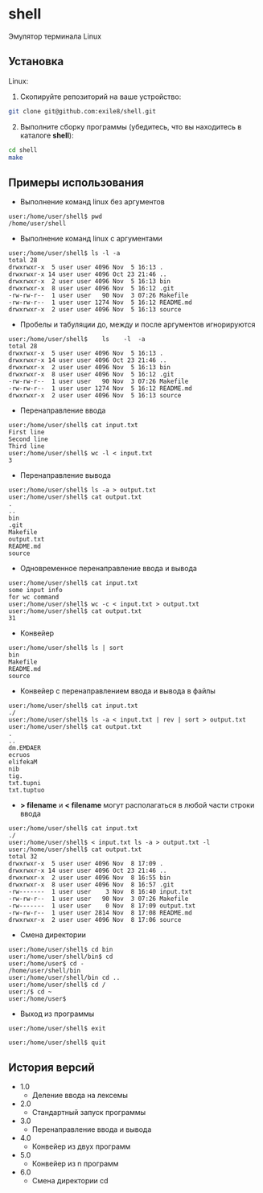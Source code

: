 # shell
Эмулятор терминала Linux
## Установка
Linux:

1. Скопируйте репозиторий на ваше устройство:

```sh
git clone git@github.com:exile8/shell.git
```
2. Выполните сборку программы (убедитесь, что вы находитесь в каталоге **shell**):

```sh
cd shell
make
```
## Примеры использования

* Выполнение команд linux без аргументов

```
user:/home/user/shell$ pwd
/home/user/shell
```

* Выполнение команд linux c аргументами

```
user:/home/user/shell$ ls -l -a
total 28
drwxrwxr-x  5 user user 4096 Nov  5 16:13 .
drwxrwxr-x 14 user user 4096 Oct 23 21:46 ..
drwxrwxr-x  2 user user 4096 Nov  5 16:13 bin
drwxrwxr-x  8 user user 4096 Nov  5 16:12 .git
-rw-rw-r--  1 user user   90 Nov  3 07:26 Makefile
-rw-rw-r--  1 user user 1274 Nov  5 16:12 README.md
drwxrwxr-x  2 user user 4096 Nov  5 16:13 source
```

* Пробелы и табуляции до, между и после аргументов игнорируются

```
user:/home/user/shell$    ls    -l  -a      
total 28
drwxrwxr-x  5 user user 4096 Nov  5 16:13 .
drwxrwxr-x 14 user user 4096 Oct 23 21:46 ..
drwxrwxr-x  2 user user 4096 Nov  5 16:13 bin
drwxrwxr-x  8 user user 4096 Nov  5 16:12 .git
-rw-rw-r--  1 user user   90 Nov  3 07:26 Makefile
-rw-rw-r--  1 user user 1274 Nov  5 16:12 README.md
drwxrwxr-x  2 user user 4096 Nov  5 16:13 source
```

* Перенаправление ввода

```
user:/home/user/shell$ cat input.txt
First line
Second line
Third line
user:/home/user/shell$ wc -l < input.txt
3
```

* Перенаправление вывода

```
user:/home/user/shell$ ls -a > output.txt
user:/home/user/shell$ cat output.txt
.
..
bin
.git
Makefile
output.txt
README.md
source
```

* Одновременное перенаправление ввода и вывода

```
user:/home/user/shell$ cat input.txt
some input info
for wc command
user:/home/user/shell$ wc -c < input.txt > output.txt
user:/home/user/shell$ cat output.txt
31
```

* Конвейер

```
user:/home/user/shell$ ls | sort
bin
Makefile
README.md
source
```

* Конвейер с перенаправлением ввода и вывода в файлы

```
user:/home/user/shell$ cat input.txt
./
user:/home/user/shell$ ls -a < input.txt | rev | sort > output.txt
user:/home/user/shell$ cat output.txt
.
..
dm.EMDAER
ecruos
elifekaM
nib
tig.
txt.tupni
txt.tuptuo
```

* **> filename** и **< filename** могут располагаться в любой части строки ввода

```
user:/home/user/shell$ cat input.txt
./
user:/home/user/shell$ < input.txt ls -a > output.txt -l
user:/home/user/shell$ cat output.txt
total 32
drwxrwxr-x  5 user user 4096 Nov  8 17:09 .
drwxrwxr-x 14 user user 4096 Oct 23 21:46 ..
drwxrwxr-x  2 user user 4096 Nov  8 16:55 bin
drwxrwxr-x  8 user user 4096 Nov  8 16:57 .git
-rw-------  1 user user    3 Nov  8 16:40 input.txt
-rw-rw-r--  1 user user   90 Nov  3 07:26 Makefile
-rw-------  1 user user    0 Nov  8 17:09 output.txt
-rw-rw-r--  1 user user 2814 Nov  8 17:08 README.md
drwxrwxr-x  2 user user 4096 Nov  8 17:06 source
```

* Смена директории

```
user:/home/user/shell$ cd bin
user:/home/user/shell/bin$ cd
user:/home/user$ cd -
/home/user/shell/bin
user:/home/user/shell/bin cd ..
user:/home/user/shell$ cd /
user:/$ cd ~
user:/home/user$
```

* Выход из программы

```
user:/home/user/shell$ exit
```

```
user:/home/user/shell$ quit
```

## История версий
* 1.0
    * Деление ввода на лексемы
* 2.0
    * Стандартный запуск программы
* 3.0
    * Перенаправление ввода и вывода
* 4.0
    * Конвейер из двух программ
* 5.0
    * Конвейер из n программ
* 6.0
    * Смена директории cd
